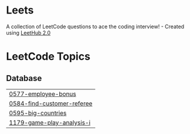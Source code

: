 # Leets
A collection of LeetCode questions to ace the coding interview! - Created using [LeetHub 2.0](https://github.com/maitreya2954/LeetHub-2.0-Firefox)

<!---LeetCode Topics Start-->
# LeetCode Topics
## Database
|  |
| ------- |
| [0577-employee-bonus](https://github.com/gr1tEnt/Leets/tree/master/0577-employee-bonus) |
| [0584-find-customer-referee](https://github.com/gr1tEnt/Leets/tree/master/0584-find-customer-referee) |
| [0595-big-countries](https://github.com/gr1tEnt/Leets/tree/master/0595-big-countries) |
| [1179-game-play-analysis-i](https://github.com/gr1tEnt/Leets/tree/master/1179-game-play-analysis-i) |
<!---LeetCode Topics End-->